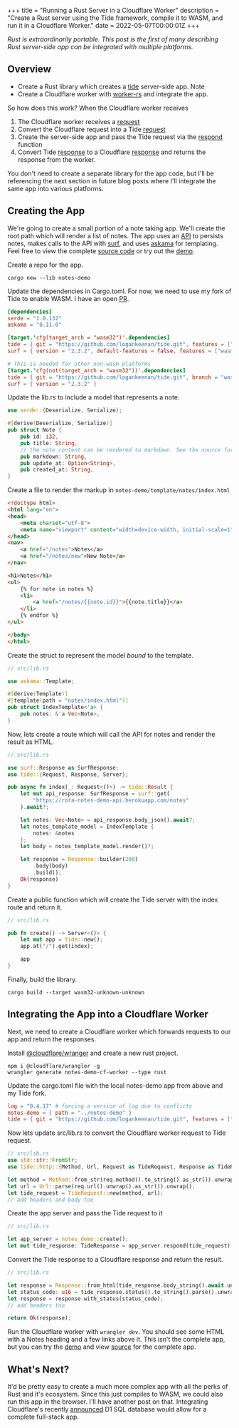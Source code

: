 +++ title = "Running a Rust Server in a Cloudflare Worker"
description = "Create a Rust server using the Tide framework, compile it to WASM, and run it in a Cloudflare Worker."
date = 2022-05-07T00:00:01Z +++

_Rust is extraordinarily portable. This post is the first of many describing Rust server-side app can be integrated with
multiple platforms._

## Overview

* Create a Rust library which creates a [tide](https://github.com/http-rs/tide) server-side app. Note
* Create a Cloudflare worker with [worker-rs](https://github.com/cloudflare/workers-rs) and integrate the app.

So how does this work? When the Cloudflare worker receives

1. The Cloudflare worker receives a [request](https://docs.rs/worker/0.0.9/worker/struct.Request.html)
2. Convert the Cloudflare request into a Tide [request](https://docs.rs/tide/latest/tide/struct.Request.html)
3. Create the server-side app and pass the Tide request via
   the [respond](https://docs.rs/tide/latest/tide/struct.Server.html#method.respond) function
4. Convert Tide [response](https://docs.rs/tide/latest/tide/struct.Response.html) to a
   Cloudflare [response](https://docs.rs/worker/0.0.9/worker/struct.Response.html) and returns the response from the
   worker.

You don't need to create a separate library for the app code, but I'll be referencing the next section in future blog
posts where I'll integrate the same app into various platforms.

## Creating the App

We're going to create a small portion of a note taking app. We'll create the root path which will render a list of
notes. The app uses an [API](https://github.com/rora-rs/notes-demo-api) to persists notes, makes calls to the API
with [surf](https://github.com/http-rs/surf), and uses [askama](https://github.com/djc/askama/) for templating. Feel
free to view the complete [source code](https://github.com/rora-rs/notes-demo) or try out
the [demo](https://notes-demo-cf-worker.logankeenan.workers.dev/).

Create a repo for the app.

```shell
cargo new --lib notes-demo
```

Update the dependencies in Cargo.toml. For now, we need to use my fork of Tide to enable WASM. I have an
open [PR](https://github.com/http-rs/tide/pull/877).

```toml
[dependencies]
serde = "1.0.132"
askama = "0.11.0"

[target.'cfg(target_arch = "wasm32")'.dependencies]
tide = { git = "https://github.com/logankeenan/tide.git", features = ["wasm"], branch = "wasm", default-features = false }
surf = { version = "2.3.2", default-features = false, features = ["wasm-client"] }

# This is needed for other non-wasm platforms
[target.'cfg(not(target_arch = "wasm32"))'.dependencies]
tide = { git = "https://github.com/logankeenan/tide.git", branch = "wasm" }
surf = { version = "2.3.2" }
```

Update the lib.rs to include a model that represents a note.

```rust
use serde::{Deserialize, Serialize};

#[derive(Deserialize, Serialize)]
pub struct Note {
    pub id: i32,
    pub title: String,
    // the note content can be rendered to markdown. See the source for more details
    pub markdown: String,
    pub update_at: Option<String>,
    pub created_at: String,
}
```

Create a file to render the markup in `notes-demo/template/notes/index.html`

```html
<!doctype html>
<html lang="en">
<head>
    <meta charset="utf-8">
    <meta name="viewport" content="width=device-width, initial-scale=1">
</head>
<nav>
    <a href="/notes">Notes</a>
    <a href="/notes/new">New Note</a>
</nav>

<h1>Notes</h1>
<ul>
    {% for note in notes %}
    <li>
        <a href="/notes/{{note.id}}">{{note.title}}</a>
    </li>
    {% endfor %}
</ul>

</body>
</html>
```

Create the struct to represent the model _bound_ to the template.

```rust
// src/lib.rs

use askama::Template;

#[derive(Template)]
#[template(path = "notes/index.html")]
pub struct IndexTemplate<'a> {
    pub notes: &'a Vec<Note>,
}
```

Now, lets create a route which will call the API for notes and render the result as HTML.

```rust
// src/lib.rs

use surf::Response as SurfResponse;
use tide::{Request, Response, Server};

pub async fn index(_: Request<()>) -> tide::Result {
    let mut api_response: SurfResponse = surf::get(
        "https://rora-notes-demo-api.herokuapp.com/notes"
    ).await?;

    let notes: Vec<Note> = api_response.body_json().await?;
    let notes_template_model = IndexTemplate {
        notes: &notes
    };
    let body = notes_template_model.render()?;

    let response = Response::builder(200)
        .body(body)
        .build();
    Ok(response)
}
```

Create a public function which will create the Tide server with the index route and return it.

```rust
// src/lib.rs

pub fn create() -> Server<()> {
    let mut app = tide::new();
    app.at("/").get(index);

    app
}
```

Finally, build the library.

```shell
cargo build --target wasm32-unknown-unknown
```

## Integrating the App into a Cloudflare Worker

Next, we need to create a Cloudflare worker which forwards requests to our app and return the responses.

Install [@cloudflare/wranger](https://github.com/cloudflare/wrangler) and create a new rust project.

```shell
npm i @cloudflare/wrangler -g
wrangler generate notes-demo-cf-worker --type rust
```

Update the cargo.toml file with the local notes-demo app from above and my Tide fork.

```toml
log = "0.4.17" # forcing a version of log due to conflicts
notes-demo = { path = "../notes-demo" }
tide = { git = "https://github.com/logankeenan/tide.git", features = ["wasm"], branch = "wasm", default-features = false }
```

Now lets update src/lib.rs to convert the Cloudflare worker request to Tide request.

```rust
// src/lib.rs
use std::str::FromStr;
use tide::http::{Method, Url, Request as TideRequest, Response as TideResponse};

let method = Method::from_str(req.method().to_string().as_str()).unwrap();
let url = Url::parse(req.url().unwrap().as_str()).unwrap();
let tide_request = TideRequest::new(method, url);
// add headers and body too
```

Create the app server and pass the Tide request to it

```rust
// src/lib.rs

let app_server = notes_demo::create();
let mut tide_response: TideResponse = app_server.respond(tide_request).await.unwrap();
```

Convert the Tide response to a Cloudflare response and return the result.

```rust
// src/lib.rs

let response = Response::from_html(tide_response.body_string().await.unwrap()).unwrap();
let status_code: u16 = tide_response.status().to_string().parse().unwrap();
let response = response.with_status(status_code);
// add headers too

return Ok(response);
```

Run the Cloudflare worker with `wrangler dev`. You should see some HTML with a Notes heading and a few links above it.
This isn't the complete app, but you can try the [demo](https://notes-demo-cf-worker.logankeenan.workers.dev/) and
view [source](https://github.com/rora-rs/notes-demo) for the complete app.

## What's Next?

It'd be pretty easy to create a much more complex app with all the perks of Rust and it's ecosystem. Since this just
compiles to WASM, we could also run this app in the browser. I'll have another post on that. Integrating Cloudflare's
recently [announced](https://blog.cloudflare.com/introducing-d1/) D1 SQL database would allow for a complete full-stack
app. 
